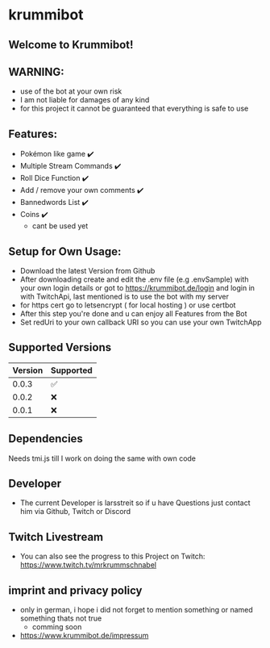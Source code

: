 # krummibot #

## Welcome to Krummibot!

## WARNING:

- use of the bot at your own risk
- I am not liable for damages of any kind
- for this project it cannot be guaranteed that everything is safe to use

## Features:

- Pokémon like game ✔️
- Multiple Stream Commands ✔️
- Roll Dice Function ✔️
- Add / remove your own comments ✔️
- Bannedwords List ✔️
- Coins ✔️ 
    - cant be used yet


## Setup for Own Usage:

- Download the latest Version from Github
- After downloading create and edit the .env file (e.g .envSample) with your own login details or got to https://krummibot.de/login and login in with TwitchApi, last mentioned is to use the bot with my server
- for https cert go to letsencrypt ( for local hosting ) or use certbot 
- After this step you're done and u can enjoy all Features from the Bot
- Set redUri to your own callback URI so you can use your own TwitchApp 

## Supported Versions

| Version |    Supported       |
| ------- | ------------------ |
| 0.0.3   | :white_check_mark: |
| 0.0.2   |         :x:        |
| 0.0.1   |         :x:        |
 



## Dependencies
Needs tmi.js till I work on doing the same with own code

## Developer ##

- The current Developer is larsstreit so if u have Questions just contact him via Github, Twitch or Discord

## Twitch Livestream ##

- You can also see the progress to this Project on Twitch: https://www.twitch.tv/mrkrummschnabel 

## imprint and privacy policy

- only in german, i hope i did not forget to mention something or named something thats not true 
    - comming soon
- https://www.krummibot.de/impressum